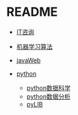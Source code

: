 # README+ [IT咨询](./IT咨询.md)+ [机器学习算法](./机器学习/机器学习概论.md)+ [javaWeb](./javaweb.md)+ [python](./python基础.md)  + [python数据科学](./python数据科学.md)  + [python数据分析](./python数据分析.md)  + [pyLIB](pylib.md)